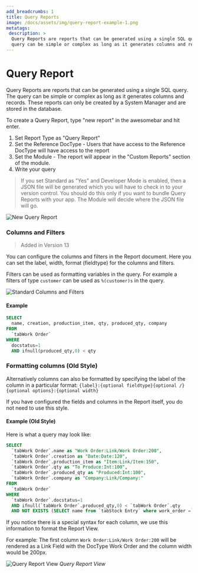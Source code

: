 ```yaml
---
add_breadcrumbs: 1
title: Query Reports
image: /docs/assets/img/query-report-example-1.png
metatags:
 description: >
  Query Reports are reports that can be generated using a single SQL query. The
  query can be simple or complex as long as it generates columns and records.
---
```


# Query Report

Query Reports are reports that can be generated using a single SQL query. The
query can be simple or complex as long as it generates columns and records.
These reports can only be created by a System Manager and are stored in the database.

To create a Query Report, type "new report" in the awesomebar and hit enter.

1. Set Report Type as "Query Report"
1. Set the Reference DocType - Users that have access to the Reference DocType will have access to the report
1. Set the Module - The report will appear in the "Custom Reports" section of the module.
1. Write your query

> If you set Standard as "Yes" and Developer Mode is enabled, then a JSON file
> will be generated which you will have to check in to your version control. You
> should do this only if you want to bundle Query Reports with your app. The
> Module will decide where the JSON file will go.

![New Query Report](/docs/assets/img/query-report-example-1.png)

### Columns and Filters

> Added in Version 13

You can configure the columns and filters in the Report document. Here you can set the label, width, format (fieldtype) for the columns and filters.

Filters can be used as formatting variables in the query. For example a filters of type `customer` can be used as `%(customer)s` in the query.

![Standard Columns and Filters](/docs/assets/img/desk/report-columns-filters.png)

#### Example

```sql
SELECT
  name, creation, production_item, qty, produced_qty, company
FROM
  `tabWork Order`
WHERE
  docstatus=1
  AND ifnull(produced_qty,0) < qty
```

### Formatting columns (Old Style)

Alternatively columns can also be formatted by specifying the label of the column in a particular format: `{label}:{optional fieldtype}{optional /}{optional options}:{optional width}`

If you have configured the fields and columns in the Report itself, you do not need to use this style.

#### Example (Old Style)

Here is what a query may look like:

```sql
SELECT
  `tabWork Order`.name as "Work Order:Link/Work Order:200",
  `tabWork Order`.creation as "Date:Date:120",
  `tabWork Order`.production_item as "Item:Link/Item:150",
  `tabWork Order`.qty as "To Produce:Int:100",
  `tabWork Order`.produced_qty as "Produced:Int:100",
  `tabWork Order`.company as "Company:Link/Company:"
FROM
  `tabWork Order`
WHERE
  `tabWork Order`.docstatus=1
  AND ifnull(`tabWork Order`.produced_qty,0) < `tabWork Order`.qty
  AND NOT EXISTS (SELECT name from `tabStock Entry` where work_order =`tabWork Order`.name)
```

If you notice there is a special syntax for each column, we use this information
to format the Report View.

For example: The first column `Work Order:Link/Work Order:200` will be rendered
as a Link Field with the DocType Work Order and the column width would be 200px.

![Query Report View](/docs/assets/img/query-report-example-2.png)
*Query Report View*
